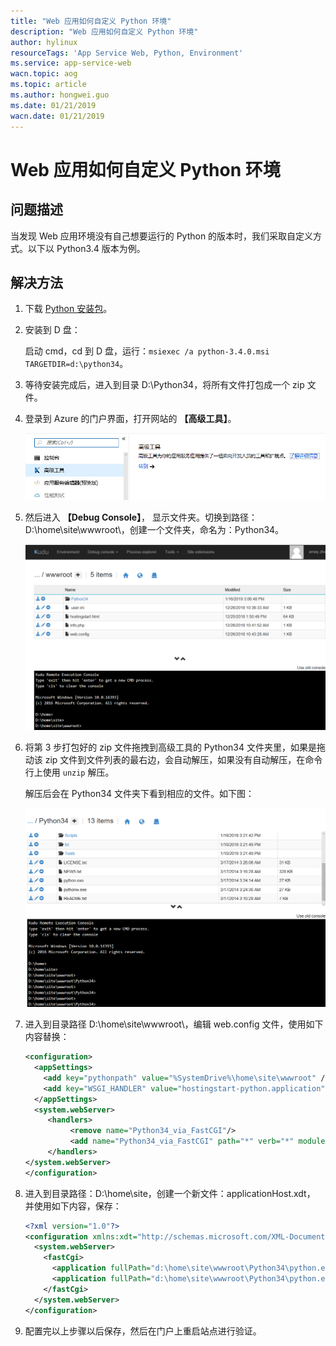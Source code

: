 ```yaml
---
title: "Web 应用如何自定义 Python 环境"
description: "Web 应用如何自定义 Python 环境"
author: hylinux
resourceTags: 'App Service Web, Python, Environment'
ms.service: app-service-web
wacn.topic: aog
ms.topic: article
ms.author: hongwei.guo
ms.date: 01/21/2019
wacn.date: 01/21/2019
---
```


# Web 应用如何自定义 Python 环境

## 问题描述

当发现 Web 应用环境没有自己想要运行的 Python 的版本时，我们采取自定义方式。以下以 Python3.4 版本为例。

## 解决方法

1. 下载 [Python 安装包](https://www.python.org/ftp/python/3.4.0/python-3.4.0.msi)。

2. 安装到 D 盘：

    启动 cmd，cd 到 D 盘，运行：`msiexec /a python-3.4.0.msi TARGETDIR=d:\python34`。

3. 等待安装完成后，进入到目录 D:\Python34，将所有文件打包成一个 zip 文件。

4. 登录到 Azure 的门户界面，打开网站的 **【高级工具】**。

    ![01](media/aog-app-service-web-howto-customize-python-environment/01.png "01")

5. 然后进入 **【Debug Console】**， 显示文件夹。切换到路径：D:\home\site\wwwroot\，创建一个文件夹，命名为：Python34。

    ![02](media/aog-app-service-web-howto-customize-python-environment/02.png "02")

6. 将第 3 步打包好的 zip 文件拖拽到高级工具的 Python34 文件夹里，如果是拖动该 zip 文件到文件列表的最右边，会自动解压，如果没有自动解压，在命令行上使用 `unzip` 解压。

    解压后会在 Python34 文件夹下看到相应的文件。如下图：

    ![03](media/aog-app-service-web-howto-customize-python-environment/03.png "03")

7. 进入到目录路径 D:\home\site\wwwroot\，编辑 web.config 文件，使用如下内容替换：

    ```xml
    <configuration>
      <appSettings>
        <add key="pythonpath" value="%SystemDrive%\home\site\wwwroot" />
        <add key="WSGI_HANDLER" value="hostingstart-python.application" />
      </appSettings>
      <system.webServer>
         <handlers>
              <remove name="Python34_via_FastCGI"/>
              <add name="Python34_via_FastCGI" path="*" verb="*" modules="FastCgiModule" scriptProcessor="d:\home\site\wwwroot\Python34\Python.exe|%SystemDrive%\Python34\Scripts\wfastcgi.py" resourceType="Either" />
         </handlers>
    </system.webServer>
    </configuration>
    ```

8. 进入到目录路径：D:\home\site，创建一个新文件：applicationHost.xdt， 并使用如下内容，保存：

    ```xml
    <?xml version="1.0"?>
    <configuration xmlns:xdt="http://schemas.microsoft.com/XML-Document-Transform">
      <system.webServer>
        <fastCgi>
          <application fullPath="d:\home\site\wwwroot\Python34\python.exe" xdt:Locator="Match(fullPath)" xdt:Transform="Remove" />
          <application fullPath="d:\home\site\wwwroot\Python34\python.exe" arguments="D:\Python34\Scripts\wfastcgi.py"  maxInstances="0" xdt:Transform="Insert"/>
        </fastCgi>
      </system.webServer>
    </configuration>

9. 配置完以上步骤以后保存，然后在门户上重启站点进行验证。

